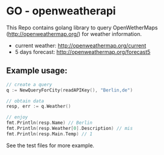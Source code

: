# GO - openweatherapi

This Repo contains golang library to query OpenWetherMaps (http://openweathermap.org/) for weather information.

* current weather: http://openweathermap.org/current
* 5 days forecast: http://openweathermap.org/forecast5

## Example usage:

```go
// create a query
q := NewQueryForCity(readAPIKey(), "Berlin,de")

// obtain data
resp, err := q.Weather()

// enjoy
fmt.Println(resp.Name) // Berlin
fmt.Println(resp.Weather[0].Description) // mis
fmt.Println(resp.Main.Temp) // 1
```

See the test files for more example.
